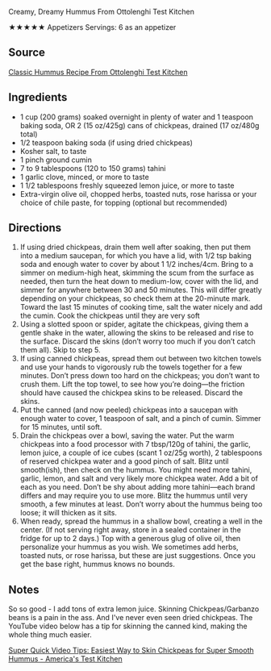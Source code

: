Creamy, Dreamy Hummus From Ottolenghi Test Kitchen

★★★★★
Appetizers
Servings: 6 as an appetizer

## Source

 [Classic Hummus Recipe From Ottolenghi Test Kitchen](https://food52.com/recipes/87555-hummus-recipe-from-ottolenghi-test-kitchen)

## Ingredients

- 1 cup (200 grams) soaked overnight in plenty of water and 1 teaspoon baking soda, OR 2 (15 oz/425g) cans of chickpeas, drained (17 oz/480g total)
- 1/2 teaspoon baking soda (if using dried chickpeas)
- Kosher salt, to taste
- 1 pinch ground cumin
- 7 to 9 tablespoons (120 to 150 grams) tahini
- 1 garlic clove, minced, or more to taste
- 1 1/2 tablespoons freshly squeezed lemon juice, or more to taste
- Extra-virgin olive oil, chopped herbs, toasted nuts, rose harissa or your choice of chile paste, for topping (optional but recommended)

## Directions

1. If using dried chickpeas, drain them well after soaking, then put them into a medium saucepan, for which you have a lid, with 1/2 tsp baking soda and enough water to cover by about 1 1/2 inches/4cm. Bring to a simmer on medium-high heat, skimming the scum from the surface as needed, then turn the heat down to medium-low, cover with the lid, and simmer for anywhere between 30 and 50 minutes. This will differ greatly depending on your chickpeas, so check them at the 20-minute mark. Toward the last 15 minutes of cooking time, salt the water nicely and add the cumin. Cook the chickpeas until they are very soft
2. Using a slotted spoon or spider, agitate the chickpeas, giving them a gentle shake in the water, allowing the skins to be released and rise to the surface. Discard the skins (don’t worry too much if you don’t catch them all). Skip to step 5.
3. If using canned chickpeas, spread them out between two kitchen towels and use your hands to vigorously rub the towels together for a few minutes. Don’t press down too hard on the chickpeas; you don’t want to crush them. Lift the top towel, to see how you’re doing—the friction should have caused the chickpea skins to be released. Discard the skins.
4. Put the canned (and now peeled) chickpeas into a saucepan with enough water to cover, 1 teaspoon of salt, and a pinch of cumin. Simmer for 15 minutes, until soft.
5. Drain the chickpeas over a bowl, saving the water. Put the warm chickpeas into a food processor with 7 tbsp/120g of tahini, the garlic, lemon juice, a couple of ice cubes (scant 1 oz/25g worth), 2 tablespoons of reserved chickpea water and a good pinch of salt. Blitz until smooth(ish), then check on the hummus. You might need more tahini, garlic, lemon, and salt and very likely more chickpea water. Add a bit of each as you need. Don’t be shy about adding more tahini—each brand differs and may require you to use more. Blitz the hummus until very smooth, a few minutes at least. Don’t worry about the hummus being too loose; it will thicken as it sits.
6. When ready, spread the hummus in a shallow bowl, creating a well in the center. (If not serving right away, store in a sealed container in the fridge for up to 2 days.) Top with a generous glug of olive oil, then personalize your hummus as you wish. We sometimes add herbs, toasted nuts, or rose harissa, but these are just suggestions. Once you get the base right, hummus knows no bounds.

## Notes

So so good - I add tons of extra lemon juice. 
Skinning Chickpeas/Garbanzo beans is a pain in the ass. And I've never even seen dried chickpeas. The YouTube video below has a tip for skinning the canned kind, making the whole thing much easier.

[Super Quick Video Tips: Easiest Way to Skin Chickpeas for Super Smooth Hummus - America's Test Kitchen](https://youtu.be/2Hh9tDJoUjw)


